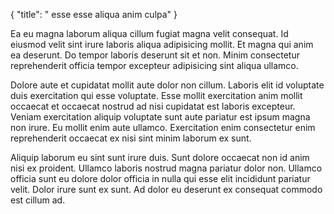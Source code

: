 {
  "title": " esse esse aliqua anim culpa"
}

Ea eu magna laborum aliqua cillum fugiat magna velit consequat. Id eiusmod velit sint irure laboris aliqua adipisicing mollit. Et magna qui anim ea deserunt. Do tempor laboris deserunt sit et non. Minim consectetur reprehenderit officia tempor excepteur adipisicing sint aliqua ullamco.

Dolore aute et cupidatat mollit aute dolor non cillum. Laboris elit id voluptate duis exercitation qui esse voluptate. Esse mollit exercitation anim mollit occaecat et occaecat nostrud ad nisi cupidatat est laboris excepteur. Veniam exercitation aliquip voluptate sunt aute pariatur est ipsum magna non irure. Eu mollit enim aute ullamco. Exercitation enim consectetur enim reprehenderit occaecat ex nisi sint minim laborum ex sunt.

Aliquip laborum eu sint sunt irure duis. Sunt dolore occaecat non id anim nisi ex proident. Ullamco laboris nostrud magna pariatur dolor non. Ullamco officia sunt eu dolore dolor officia in nulla qui esse elit incididunt pariatur velit. Dolor irure sunt ex sunt. Ad dolor eu deserunt ex consequat commodo est cillum ad.